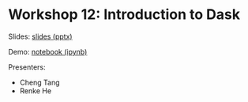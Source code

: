 # Workshop 12: Introduction to Dask

Slides: [slides (pptx)](Introduction_to_dask.pptx)

Demo: [notebook (ipynb)](dask.ipynb)

Presenters:
 - Cheng Tang
 - Renke He
